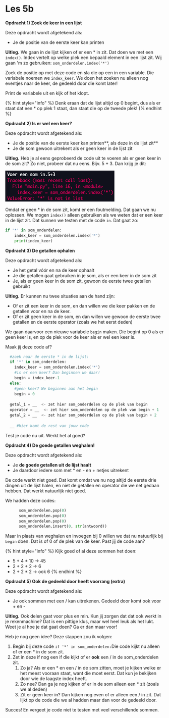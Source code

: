 # Les 5b

**Opdracht 1\) Zoek de keer in een lijst**

Deze opdracht wordt afgetekend als:

* Je de positie van de eerste keer kan printen

**Uitleg.** We gaan in de lijst kijken of er een \* in zit. Dat doen we met een `index()`. Index vertelt op welke plek een bepaald element in een lijst zit. Wij gaan 'm zo gebruiken: `som_onderdelen.index('*')`

Zoek de positie op met deze code en sla die op een in een variable. Die variabele noemen we `index_keer`. We doen het zoeken nu alleen nog eventjes naar de keer, de gedeeld door die komt later!

Print de variabele uit en kijk of het klopt.

{% hint style="info" %}
Denk eraan dat de lijst altijd op 0 begint, dus als er staat dat een \* op plek 1 staat, dan staat die op de tweede plek!
{% endhint %}

**Opdracht 2\) Is er wel een keer?**

Deze opdracht wordt afgetekend als:

* Je de positie van de eerste keer kan printen**, als deze in de lijst zit**
* Je de som gewoon uitrekent als er geen keer in de lijst zit 

**Uitleg.** Heb je al eens geprobeerd de code uit te voeren als er geen keer in de som zit? Zo niet, probeer dat nu eens. Bijv. 5 + 3. Dan krijg je dit:

![](../../.gitbook/assets/image%20%2810%29.png)

Omdat er geen \* in de som zit, komt er een foutmelding. Dat gaan we nu oplossen. We mogen `index()` alleen gebruiken als we weten dat er een keer in de lijst zit. Dat kunnen we testen met de code `in`. Dat gaat zo:

```python
if '*' in som_onderdelen:
    index_keer = som_onderdelen.index('*')
    print(index_keer)
```

**Opdracht 3\) De getallen ophalen**

Deze opdracht wordt afgetekend als:

* Je het getal vóór en na de keer ophaalt
* Je die getallen gaat gebruiken in je som, als er een keer in de som zit
* Je, als er geen keer in de som zit, gewoon de eerste twee getallen gebruikt

**Uitleg.** Er kunnen nu twee situaties aan de hand zijn:

* Of er zit een keer in de som, en dan willen we die keer pakken en de getallen voor en na de keer. 
* Of er zit geen keer in de som, en dan willen we gewoon de eerste twee getallen en de eerste operator \(zoals we het eerst deden\)

We gaan daarvoor een nieuwe variabele `begin` maken. Die begint op 0 als er geen keer is, en op de plek voor de keer als er wel een keer is.

Maak jij deze code af?

```python
  #zoek naar de eerste * in de lijst:
  if '*' in som_onderdelen:
    index_keer = som_onderdelen.index('*')
    #is er een keer? Dan beginnen we daar!
    begin = index_keer-1
  else:
    #geen keer? We beginnen aan het begin
    begin = 0

  getal_1 = __  <- zet hier som_onderdelen op de plek van begin
  operator = __  <- zet hier som_onderdelen op de plek van begin + 1
  getal_2 = __  <- zet hier som_onderdelen op de plek van begin + 2

  __ #hier komt de rest van jouw code
```

Test je code nu uit. Werkt het al goed?

**Opdracht 4\) De goede getallen weghalen!**

Deze opdracht wordt afgetekend als:

* Je **de goede getallen uit de lijst haalt**
* Je daardoor iedere som met \* en - en + netjes uitrekent

De code werkt niet goed. Dat komt omdat we nu nog altijd de eerste drie dingen uit de lijst halen, en niet de getallen en operator die we net gedaan hebben. Dat werkt natuurlijk niet goed.

We hadden deze codes:

```python
      som_onderdelen.pop(0)
      som_onderdelen.pop(0)
      som_onderdelen.pop(0)
      som_onderdelen.insert(0, str(antwoord))
```

Maar in plaats van weghalen en invoegen bij 0 willen we dat nu natuurlijk bij `begin` doen. Dat is of 0 of de plek van de keer. Past jij de code aan?

{% hint style="info" %}
Kijk goed of al deze sommen het doen:

* 5 + 4 \* 10 -&gt; 45
* 2 + 2 + 2  -&gt; 6
* 2 + 2 \* 2  -&gt; ook 6
{% endhint %}

**Opdracht 5\) Ook de gedeeld door heeft voorrang \(extra\)**

Deze opdracht wordt afgetekend als:

* Je ook sommen met een / kan uitrekenen. Gedeeld door komt ook voor + en -

**Uitleg.** Ook delen gaat voor plus en min. Kun jij zorgen dat dat ook werkt in je rekenmachine? Dat is een pittige klus, maar wel heel leuk als het lukt. Weet je al hoe je dat gaat doen? Ga er dan maar voor!

Heb je nog geen idee? Deze stappen zou ik volgen:

1. Begin bij deze code `if '*' in som_onderdelen:`Die code kijkt nu alleen of er een \* in de som zit.
2. Zet in deze if nog een if die kijkt of er **ook** een / in de som\_onderdelen zit.
   1. Zo ja? Als er een \* en een / in de som zitten, moet je kijken welke er het meest vooraan staat, want die moet eerst. Dat kun je bekijken door wie de laagste index heeft.
   2. Zo nee? Dan ga je nog kijken of er in de som alleen een \* zit \(zoals we al deden\)
   3. Zit er geen keer in? Dan kijken nog even of er alleen een / in zit. Dat lijkt op de code die we al hadden maar dan voor de gedeeld door. 

Succes! En vergeet je code niet te testen met veel verschillende sommen.

